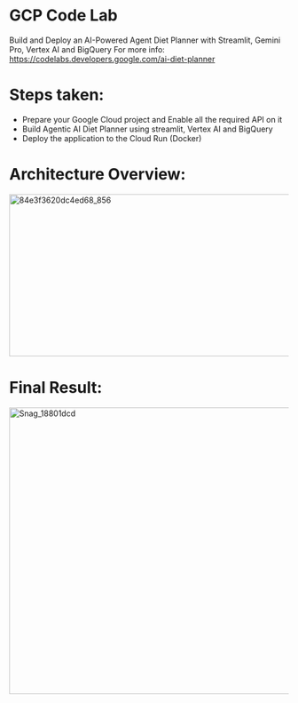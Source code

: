 # GCP Code Lab
Build and Deploy an AI-Powered Agent Diet Planner with Streamlit, Gemini Pro, Vertex AI and BigQuery
For more info: https://codelabs.developers.google.com/ai-diet-planner

# Steps taken:
- Prepare your Google Cloud project and Enable all the required API on it
- Build Agentic AI Diet Planner using streamlit, Vertex AI and BigQuery
- Deploy the application to the Cloud Run (Docker)

# Architecture Overview:
<img width="628" height="292" alt="84e3f3620dc4ed68_856" src="https://github.com/user-attachments/assets/330f57d2-f1ed-45d2-8950-20a532736ff6" />


# Final Result:
<img width="960" height="516" alt="Snag_18801dcd" src="https://github.com/user-attachments/assets/0abe5c3b-71cd-427a-93e5-677e3874fabd" />
